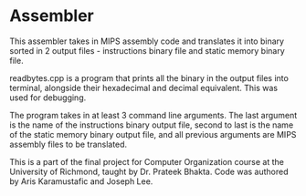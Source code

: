 # Assembler
This assembler takes in MIPS assembly code and translates it into binary sorted in 2 output files - instructions binary file and static memory binary file.

readbytes.cpp is a program that prints all the binary in the output files into terminal, alongside their hexadecimal and decimal equivalent. This was used for debugging.

The program takes in at least 3 command line arguments. The last argument is the name of the instructions binary output file, second to last is the name of the static
memory binary output file, and all previous arguments are MIPS assembly files to be translated.

This is a part of the final project for Computer Organization course at the University of Richmond, taught by Dr. Prateek Bhakta. 
Code was authored by Aris Karamustafic and Joseph Lee.
